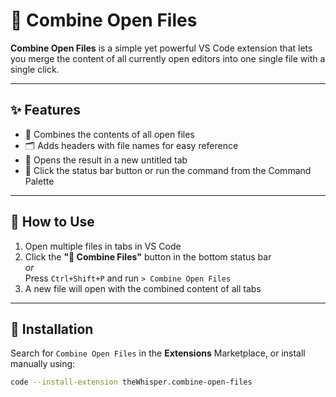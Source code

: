 # 🧩 Combine Open Files

**Combine Open Files** is a simple yet powerful VS Code extension that lets you merge the content of all currently open editors into one single file with a single click.

---

## ✨ Features

- 📝 Combines the contents of all open files
- 🗂️ Adds headers with file names for easy reference
- 📄 Opens the result in a new untitled tab
- 🧩 Click the status bar button or run the command from the Command Palette

---

## 🚀 How to Use

1. Open multiple files in tabs in VS Code
2. Click the **"📄 Combine Files"** button in the bottom status bar  
   _or_  
   Press `Ctrl+Shift+P` and run `> Combine Open Files`
3. A new file will open with the combined content of all tabs

---

## 🧪 Installation

Search for `Combine Open Files` in the **Extensions** Marketplace, or install manually using:

```bash
code --install-extension theWhisper.combine-open-files
